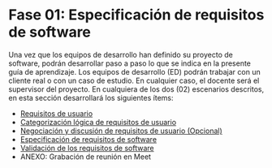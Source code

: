 # Fase 01: Especificación de requisitos de software
Una vez que los equipos de desarrollo han definido su proyecto de software, podrán desarrollar paso a paso lo que se indica en la presente guía de aprendizaje. Los equipos de desarrollo (ED) podrán trabajar con un cliente real o con un caso de estudio. En cualquier caso, el docente será el supervisor del proyecto. En cualquiera de los dos (02) escenarios descritos, en esta sección desarrollará los siguientes ítems:

- [Requisitos de usuario](requisitos-usuarios.md)
- [Categorización lógica de requisitos de usuario](categorizacion.md)
- [Negociación y discusión de requisitos de usuario (Opcional)](negociacion.md)
- [Especificación de requisitos de software](rtm.md)
- [Validación de los requisitos de software](validacion.md)
- ANEXO: Grabación de reunión en Meet
